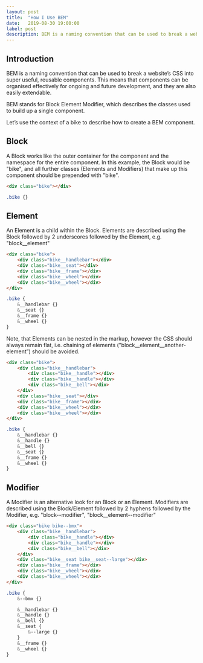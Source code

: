 ```yaml
---
layout: post
title:  "How I Use BEM"
date:   2019-08-30 19:00:00
label: post
description: BEM is a naming convention that can be used to break a website’s CSS into super useful, reusable components.
---
```

## Introduction

BEM is a naming convention that can be used to break a website’s CSS into super useful, reusable components. This means that components can be organised effectively for ongoing and future development, and they are also easily extendable.

BEM stands for Block Element Modifier, which describes the classes used to build up a single component.

Let’s use the context of a bike to describe how to create a BEM component.

## Block

A Block works like the outer container for the component and the namespace for the entire component. In this example, the Block would be "bike", and all further classes (Elements and Modifiers) that make up this component should be prepended with "bike".

```html
<div class="bike"></div>
```

```scss
.bike {}
```

## Element

An Element is a child within the Block. Elements are described using the Block followed by 2 underscores followed by the Element, e.g. "block__element"

```html
<div class="bike">
    <div class="bike__handlebar"></div>
    <div class="bike__seat"></div>
    <div class="bike__frame"></div>
    <div class="bike__wheel"></div>
    <div class="bike__wheel"></div>
</div>
```

```scss
.bike {
    &__handlebar {}
    &__seat {}
    &__frame {}
    &__wheel {}
}
```

Note, that Elements can be nested in the markup, however the CSS should always remain flat, i.e. chaining of elements ("block__element__another-element”) should be avoided.

```html
<div class="bike">
    <div class="bike__handlebar">
        <div class="bike__handle"></div>
        <div class="bike__handle"></div>
        <div class="bike__bell"></div>
    </div>
    <div class="bike__seat"></div>
    <div class="bike__frame"></div>
    <div class="bike__wheel"></div>
    <div class="bike__wheel"></div>
</div>
```

```scss
.bike {
    &__handlebar {}
    &__handle {}
    &__bell {}
    &__seat {}
    &__frame {}
    &__wheel {}
}
```

## Modifier

A Modifier is an alternative look for an Block or an Element. Modifiers are described using the Block/Element followed by 2 hyphens followed by the Modifier, e.g. "block--modifier", "block__element--modifier"

```html
<div class="bike bike--bmx">
    <div class="bike__handlebar">
        <div class="bike__handle"></div>
        <div class="bike__handle"></div>
        <div class="bike__bell"></div>
    </div>
    <div class="bike__seat bike__seat--large"></div>
    <div class="bike__frame"></div>
    <div class="bike__wheel"></div>
    <div class="bike__wheel"></div>
</div>
```

```scss
.bike {
    &--bmx {}

    &__handlebar {}
    &__handle {}
    &__bell {}
    &__seat {
        &--large {}
    }
    &__frame {}
    &__wheel {}
}
```
